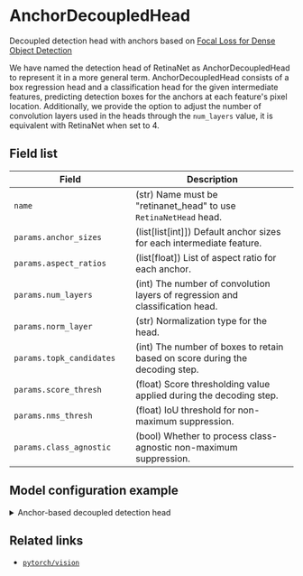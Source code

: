 # AnchorDecoupledHead

Decoupled detection head with anchors based on [Focal Loss for Dense Object Detection](https://openaccess.thecvf.com/content_ICCV_2017/papers/Lin_Focal_Loss_for_ICCV_2017_paper.pdf)

We have named the detection head of RetinaNet as AnchorDecoupledHead to represent it in a more general term. AnchorDecoupledHead consists of a box regression head and a classification head for the given intermediate features, predicting detection boxes for the anchors at each feature's pixel location. Additionally, we provide the option to adjust the number of convolution layers used in the heads through the `num_layers` value, it is equivalent with RetinaNet when set to 4.

## Field list

| Field <img width=200/> | Description |
|---|---|
| `name` | (str) Name must be "retinanet_head" to use `RetinaNetHead` head. |
| `params.anchor_sizes` | (list[list[int]]) Default anchor sizes for each intermediate feature. |
| `params.aspect_ratios` | (list[float]) List of aspect ratio for each anchor. |
| `params.num_layers` | (int) The number of convolution layers of regression and classification head. |
| `params.norm_layer` | (str) Normalization type for the head. |
| `params.topk_candidates` | (int) The number of boxes to retain based on score during the decoding step. |
| `params.score_thresh` | (float) Score thresholding value applied during the decoding step. |
| `params.nms_thresh` | (float) IoU threshold for non-maximum suppression. |
| `params.class_agnostic` | (bool) Whether to process class-agnostic non-maximum suppression. |

## Model configuration example

<details>
  <summary>Anchor-based decoupled detection head</summary>
  
  ```yaml
  model:
    architecture:
      head:
        name: anchor_decoupled_head
        params:
          anchor_sizes: [[32,], [64,], [128,], [256,]]
          aspect_ratios: [0.5, 1.0, 2.0]
          num_layers: 1
          norm_type: batch_norm
          # postprocessor - decode
          topk_candidates: 1000
          score_thresh: 0.05
          # postprocessor - nms
          nms_thresh: 0.45
          class_agnostic: False
  ```
</details>

## Related links
- [`pytorch/vision`](https://github.com/pytorch/vision/blob/main/torchvision/models/detection/retinanet.py)